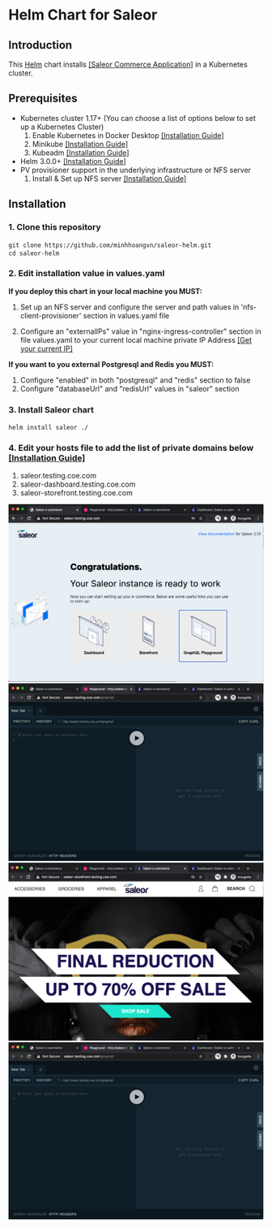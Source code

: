 # Helm Chart for Saleor

## Introduction

This [Helm](https://github.com/kubernetes/helm) chart installs [[Saleor Commerce Application]](https://github.com/mirumee/saleor) in a Kubernetes cluster.

## Prerequisites

- Kubernetes cluster 1.17+ (You can choose a list of options below to set up a Kubernetes Cluster)
  1. Enable Kubernetes in Docker Desktop [[Installation Guide]](https://birthday.play-with-docker.com/kubernetes-docker-desktop/)
  2. Minikube [[Installation Guide]](https://kubernetes.io/vi/docs/tasks/tools/install-minikube/)
  3. Kubeadm [[Installation Guide]](https://kubernetes.io/docs/setup/production-environment/tools/kubeadm/install-kubeadm/)
- Helm 3.0.0+ [[Installation Guide]](https://helm.sh/docs/intro/install/)
- PV provisioner support in the underlying infrastructure or NFS server
  1. Install & Set up NFS server [[Installation Guide]](https://www.tutorialspoint.com/how-to-install-and-configure-nfs-server-on-linux)

## Installation

### 1. Clone this repository

```
git clone https://github.com/minhhoangvn/saleor-helm.git
cd saleor-helm
```

### 2. Edit installation value in values.yaml

**If you deploy this chart in your local machine you MUST:**

1. Set up an NFS server and configure the server and path values in 'nfs-client-provisioner' section in values.yaml file

2. Configure an "externalIPs" value in "nginx-ingress-controller" section in file values.yaml to your current local machine private IP Address [[Get your current IP]](https://www.cyberciti.biz/faq/how-to-find-my-public-ip-address-from-command-line-on-a-linux/)

**If you want to you external Postgresql and Redis you MUST:**

1. Configure "enabled" in both "postgresql" and "redis" section to false
2. Configure "databaseUrl" and "redisUrl" values in "saleor" section

### 3. Install Saleor chart

```
helm install saleor ./
```

### 4. Edit your hosts file to add the list of private domains below [[Installation Guide]](https://www.tecmint.com/setup-local-dns-using-etc-hosts-file-in-linux/)

1. saleor.testing.coe.com
2. saleor-dashboard.testing.coe.com
3. saleor-storefront.testing.coe.com

![Home](/images/1.png)
![GraphQL-Playground](/images/2.png)
![Storefront](/images/3.png)
![Dashboard](/images/2.png)
